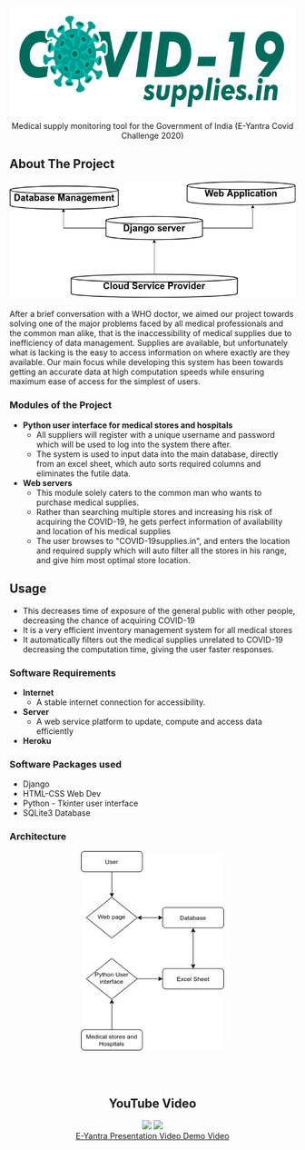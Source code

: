 <div align="center">
	<img src="images/logo.png" height="200" align="center">
<br/>
Medical supply monitoring tool for the Government of India (E-Yantra Covid Challenge 2020)
</div>

## About The Project
<div align="center">
<img src="images/about.png">
</div>
<br/>
After a brief conversation with a WHO doctor, we aimed our project towards solving one of the major problems faced by all medical professionals and the common man alike, that is the inaccessibility of medical supplies due to inefficiency of data management. Supplies are available, but unfortunately what is lacking is the easy to access information on where exactly are they available. Our main focus while developing this system has been towards getting an accurate data at high computation speeds while ensuring maximum ease of access for the simplest of users.

### Modules of the Project
 - **Python user interface for medical stores and hospitals**
	* All suppliers will register with a unique username and password which will be used to log into the system there after.
	* The system is used to input data into the main database, directly from an excel sheet, which auto sorts required columns and eliminates the futile data. 
 - **Web servers**
	* This module solely caters to the common man who wants to purchase medical supplies. 
	* Rather than searching multiple stores and increasing his risk of acquiring the COVID-19, he gets perfect information of availability and location of his medical supplies
	* The user browses to "COVID-19supplies.in", and enters the location and required supply which will auto filter all the stores in his range, and give him most optimal store location. 

## Usage
 - This decreases time of exposure of the general public with other people, decreasing the chance of acquiring COVID-19
 - It is a very efficient inventory management system for all medical stores
 - It automatically filters out the medical supplies unrelated to COVID-19 decreasing the computation time, giving the user faster responses.


### Software Requirements
 - **Internet**
	* A stable internet connection for accessibility.
 - **Server**
 	* A web service platform to update, compute and access data efficiently
 - **Heroku**


### Software Packages used 
* Django
* HTML-CSS Web Dev
* Python - Tkinter user interface
* SQLite3 Database

### Architecture
<div align="center">
<img src="images/arch.png" align="center" width="50%">
</div>
<br><br><br>
<div align="center">

## YouTube Video

<div align="center">
<a href="https://youtu.be/dl6NbeQR7V0"><img src="http://img.youtube.com/vi/dl6NbeQR7V0/0.jpg" width="30%"></a>
<a href="https://youtu.be/MmF-A-gY12Y"><img src="http://img.youtube.com/vi/MmF-A-gY12Y/0.jpg" width="30%"></a>
</div>

<div align="center">
<a href="https://youtu.be/dl6NbeQR7V0">E-Yantra Presentation Video            </a>
<a href="https://youtu.be/MmF-A-gY12Y">Demo Video</a>
</div>


